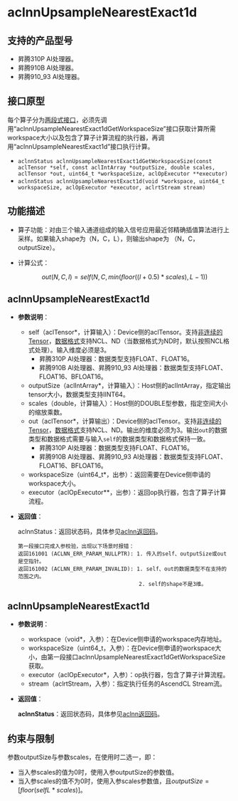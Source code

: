 # aclnnUpsampleNearestExact1d

## 支持的产品型号

- 昇腾310P AI处理器。
- 昇腾910B AI处理器。
- 昇腾910_93 AI处理器。

## 接口原型

每个算子分为[两段式接口](common/两段式接口.md)，必须先调用“aclnnUpsampleNearestExact1dGetWorkspaceSize”接口获取计算所需workspace大小以及包含了算子计算流程的执行器，再调用“aclnnUpsampleNearestExact1d”接口执行计算。
- `aclnnStatus aclnnUpsampleNearestExact1dGetWorkspaceSize(const aclTensor *self, const aclIntArray *outputSize, double scales, aclTensor *out, uint64_t *workspaceSize, aclOpExecutor **executor)`
- `aclnnStatus aclnnUpsampleNearestExact1d(void *workspace, uint64_t workspaceSize, aclOpExecutor *executor, aclrtStream stream)`

## 功能描述

- 算子功能：对由三个输入通道组成的输入信号应用最近邻精确插值算法进行上采样。如果输入shape为（N，C，L），则输出shape为 （N，C，outputSize）。
- 计算公式：
  
  $$
  out(N, C, l) = self(N, C, min(floor((l + 0.5) * scales),  L- 1))
  $$

## aclnnUpsampleNearestExact1d

- **参数说明**：

  - self（aclTensor\*，计算输入）：Device侧的aclTensor。支持[非连续的Tensor](common/非连续的Tensor.md)，[数据格式](common/数据格式.md)支持NCL、ND（当数据格式为ND时，默认按照NCL格式处理）。输入维度必须是3。
    - 昇腾310P AI处理器：数据类型支持FLOAT、FLOAT16。
    - 昇腾910B AI处理器、昇腾910_93 AI处理器：数据类型支持FLOAT、FLOAT16、BFLOAT16。
  - outputSize（aclIntArray\*，计算输入）：Host侧的aclIntArray，指定输出tensor大小，数据类型支持IINT64。
  - scales（double，计算输入）：Host侧的DOUBLE型参数，指定空间大小的缩放乘数。
  - out（aclTensor\*，计算输出）：Device侧的aclTensor。支持[非连续的Tensor](common/非连续的Tensor.md)，[数据格式](common/数据格式.md)支持NCL、ND。输出的维度必须为3。输出`out`的数据类型和数据格式需要与输入`self`的数据类型和数据格式保持一致。
    - 昇腾310P AI处理器：数据类型支持FLOAT、FLOAT16。
    - 昇腾910B AI处理器、昇腾910_93 AI处理器：数据类型支持FLOAT、FLOAT16、BFLOAT16。
  - workspaceSize（uint64_t\*，出参）：返回需要在Device侧申请的workspace大小。
  - executor（aclOpExecutor\*\*，出参）：返回op执行器，包含了算子计算流程。

- **返回值**：

  aclnnStatus：返回状态码，具体参见[aclnn返回码](common/aclnn返回码.md)。

  ```
  第一段接口完成入参校验，出现以下场景时报错：
  返回161001 (ACLNN_ERR_PARAM_NULLPTR): 1. 传入的self、outputSize或out是空指针。
  返回161002 (ACLNN_ERR_PARAM_INVALID): 1. self、out的数据类型不在支持的范围之内。
                                        2. self的shape不是3维。
  ```

## aclnnUpsampleNearestExact1d

- **参数说明**：

  - workspace（void\*，入参）：在Device侧申请的workspace内存地址。
  - workspaceSize（uint64_t，入参）：在Device侧申请的workspace大小，由第一段接口aclnnUpsampleNearestExact1dGetWorkspaceSize获取。
  - executor（aclOpExecutor\*，入参）：op执行器，包含了算子计算流程。
  - stream（aclrtStream，入参）：指定执行任务的AscendCL Stream流。

- **返回值**：

  **aclnnStatus**：返回状态码，具体参见[aclnn返回码](common/aclnn返回码.md)。

## 约束与限制

参数outputSize与参数scales，在使用时二选一，即：
- 当入参scales的值为0时，使用入参outputSize的参数值。
- 当入参scales的值不为0时，使用入参scales参数值，且$outputSize=[floor(selfL*scales)]$。
